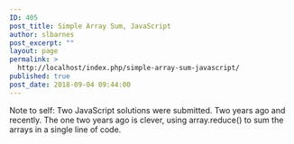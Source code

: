 ```yaml
---
ID: 405
post_title: Simple Array Sum, JavaScript
author: slbarnes
post_excerpt: ""
layout: page
permalink: >
  http://localhost/index.php/simple-array-sum-javascript/
published: true
post_date: 2018-09-04 09:44:00
---
```

Note to self: Two JavaScript solutions were submitted. Two years ago and recently. The one two years ago is clever, using array.reduce() to sum the arrays in a single line of code.